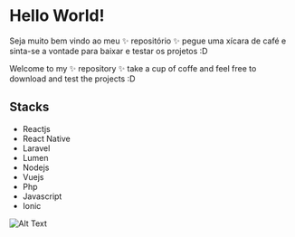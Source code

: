 # Hello World! 

Seja muito bem vindo ao meu ✨ repositório ✨ pegue uma xícara de café e sinta-se a vontade para baixar e testar os projetos :D

Welcome to my ✨ repository ✨ take a cup of coffe and feel free to download and test the projects :D

## Stacks

* Reactjs
* React Native
* Laravel
* Lumen
* Nodejs
* Vuejs
* Php
* Javascript
* Ionic

![Alt Text](https://media.giphy.com/media/vFKqnCdLPNOKc/giphy.gif)
